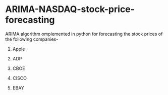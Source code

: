 # ARIMA-NASDAQ-stock-price-forecasting
ARIMA algorithm omplemented in python for forecasting the stock prices of the following companies-

1. Apple

2. ADP

3. CBOE

4. CISCO

5. EBAY
